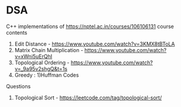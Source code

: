 # DSA
C++ implementations of https://nptel.ac.in/courses/106106131 course contents


1) Edit Distance  - https://www.youtube.com/watch?v=3KMX8tBToLA
2) Matrix Chain Multiplication - https://www.youtube.com/watch?v=xWni5uErQhI
3) Topological Ordering - https://www.youtube.com/watch?v=_9a95v2shgQ&t=1s
4) Greedy : 1)Huffman Codes




Questions 
1) Topological Sort - https://leetcode.com/tag/topological-sort/



